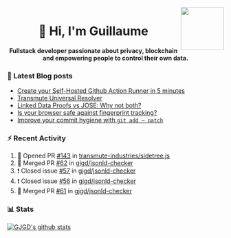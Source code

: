 <img align='right' src='https://user-images.githubusercontent.com/5713670/87202985-820dcb80-c2b6-11ea-9f56-7ec461c497c3.gif' width='100"'>

<h1 align="center">👋 Hi, I'm Guillaume</h1>
<h4 align="center">Fullstack developer passionate about privacy, blockchain and empowering people to control their own data.

### 📝 Latest Blog posts

<!-- BLOG-POST-LIST:START -->
- [Create your Self-Hosted Github Action Runner in 5 minutes](https://medium.com/@gjgd/create-your-self-hosted-github-action-runner-in-5-minutes-a9eff615edc4?source=rss-35e0d58bf235------2)
- [Transmute Universal Resolver](https://medium.com/transmute-techtalk/transmute-universal-resolver-b6c8509858f?source=rss-35e0d58bf235------2)
- [Linked Data Proofs vs JOSE: Why not both?](https://medium.com/transmute-techtalk/linked-data-proofs-vs-jose-why-not-both-1594393418cc?source=rss-35e0d58bf235------2)
- [Is your browser safe against fingerprint tracking?](https://medium.com/@gjgd/is-your-browser-safe-against-fingerprint-tracking-6126952b805b?source=rss-35e0d58bf235------2)
- [Improve your commit hygiene with `git add — patch`](https://medium.com/transmute-techtalk/improve-your-commit-hygiene-with-git-add-patch-3b7dd9c117c4?source=rss-35e0d58bf235------2)
<!-- BLOG-POST-LIST:END -->

### :zap: Recent Activity

<!--START_SECTION:activity-->
1. 💪 Opened PR [#143](https://github.com/transmute-industries/sidetree.js/pull/143) in [transmute-industries/sidetree.js](https://github.com/transmute-industries/sidetree.js)
2. 🎉 Merged PR [#62](https://github.com/gjgd/jsonld-checker/pull/62) in [gjgd/jsonld-checker](https://github.com/gjgd/jsonld-checker)
3. ❗️ Closed issue [#57](https://github.com/gjgd/jsonld-checker/issues/57) in [gjgd/jsonld-checker](https://github.com/gjgd/jsonld-checker)
4. ❗️ Closed issue [#56](https://github.com/gjgd/jsonld-checker/issues/56) in [gjgd/jsonld-checker](https://github.com/gjgd/jsonld-checker)
5. 🎉 Merged PR [#61](https://github.com/gjgd/jsonld-checker/pull/61) in [gjgd/jsonld-checker](https://github.com/gjgd/jsonld-checker)
<!--END_SECTION:activity-->

### 📊 Stats

[![GJGD's github stats](https://github-readme-stats.vercel.app/api?username=gjgd&count_private=true&show_icons=true&custom_title=My%20Github%20Stats)](https://github.com/anuraghazra/github-readme-stats)
